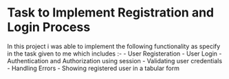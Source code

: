 # Task to Implement Registration and Login Process

<p>
In this project i was able to implement the following functionality as specify in the task given to me which includes :-
- User Registeration
- User Login
- Authentication and Authorization using session
- Validating user credentials
- Handling Errors
- Showing registered user in a tabular form
</p>

